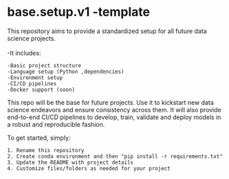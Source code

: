 # base.setup.v1 -template

This repository aims to provide a standardized setup for all future data science projects.<br><br>
-It includes:<br>

    -Basic project structure
    -Language setup (Python ,dependencies)
    -Environment setup
    -CI/CD pipelines
    -Docker support (soon)
    
    
This repo will be the base for future projects. Use it to kickstart new data science endeavors and ensure consistency across them.
It will also provide end-to-end CI/CD pipelines to develop, train, validate and deploy models in a robust and reproducible fashion.

To get started, simply: <br>

    1. Rename this repository
    2. Create conda environment and then "pip install -r requirements.txt"
    3. Update the README with project details
    4. Customize files/folders as needed for your project
